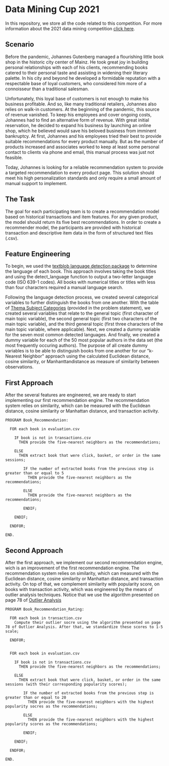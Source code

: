 # Data Mining Cup 2021

In this repository, we store all the code related to this competition. For more information about the 2021 data mining competition [click here](https://www.data-mining-cup.com/dmc-2021/). 

## Scenario
Before the pandemic, Johannes Gutenberg managed a flourishing little book shop in the historic city center of Mainz. He took great joy in building personal relationships with each of his clients, recommending books catered to their personal taste and assisting in widening their literary palette. In his city and beyond he developed a formidable reputation with a respectable base of loyal customers, who considered him more of a connoisseur than a traditional salesman.

Unfortunately, this loyal base of customers is not enough to make his business profitable. And so, like many traditional retailers, Johannes also relies on walk-in customers. At the beginning of the pandemic, this source of revenue vanished. To keep his employees and cover ongoing costs, Johannes had to find an alternative form of revenue. With great initial reservation, he decided to expand his business by launching an online shop, which he believed would save his beloved business from imminent bankruptcy. At first, Johannes and his employees tried their best to provide suitable recommendations for every product manually. But as the number of products increased and associates worked to keep at least some personal contact to clients via phone and email, this manual process was just not feasible.

Today, Johannes is looking for a reliable recommendation system to provide a targeted recommendation to every product page. This solution should meet his high personalization standards and only require a small amount of manual support to implement.

## The Task
The goal for each participating team is to create a recommendation model based on historical transactions and item features. For any given product, the model should return its five best recommendations. In order to create a recommender model, the participants are provided with historical transaction and descriptive item data in the form of structured text files (.csv).

## Feature Engineering
To begin, we used the [textblob language detection package](https://textblob.readthedocs.io/en/dev/) to determine the language of each book. This approach involves taking the book titles and using the detect_language function to output a two-letter language code (ISO 639-1 codes). All books with numerical titles or titles with less than four characters required a manual language search. 

Following the language detection process, we created several categorical variables to further distinguish the books from one another. With the table of [Thema Subject Categories](https://ns.editeur.org/thema/en) (provided in the problem statement), we created several variables that relate to the general topic (first character of main topic variable), the second general topic (first two characters of the main topic variable), and the third general topic (first three characters of the main topic variable, where applicable). Next, we created a dummy variable for the seven most common detected languages. And finally, we created a dummy variable for each of the 50 most popular authors in the data set (the most frequently occuring authors). The purpose of all create dummy variables is to be able to distinguish books from one another for our "k-Nearest Neighbor" approach using the calculated Euclidean distance, cosine similarity, or Manhanttandistance as measure of similarity between observations.

## First Approach
After the several features are engineered, we are ready to start implementing our first recommendation engine. The recommendation system relies on similarity, which can be measured with the Euclidean distance, cosine similarity or Manhattan distance, and transaction activity. 

```
PROGRAM Book_Recommendation:
  
  FOR each book in evaluation.csv
  
    IF book is not in transactions.csv
      THEN provide the five-nearest neighbors as the recommendations;
    
    ELSE 
      THEN extract book that were click, basket, or order in the same sessions;
      
        IF the number of extracted books from the previous step is greater than or equal to 5
          THEN provide the five-nearest neighbors as the recommendations;
        
        ELSE
          THEN provide the five-nearest neighbors as the recommendations;
          
        ENDIF;
    
    ENDIF;
  
  ENDFOR;

END.
```


## Second Approach
After the first approach, we implement our second recommendation engine, wich is an improvement of the first recommendation engine. The recommendation system relies on similarity, which can measured with the Euclidean distance, cosine similarity or Manhattan distance, and transaction activity. On top of that, we complement similarity with popularity score, on books with transaction activity, which was engineered by the means of outlier analysis techniques. Notice that we use the algorithm presented on page 78 of [Outlier Analysis](https://www.amazon.com/Outlier-Analysis-Charu-C-Aggarwal/dp/3319475770/ref=sr_1_1?dchild=1&keywords=outlier+analysis&qid=1624574912&s=books&sr=1-1)

```
PROGRAM Book_Recommendation_Rating:
  
  FOR each book in transaction.csv
    Compute their outlier socre using the algorithm presented on page 78 of Outlier Analysis. After that, we standardize these scores to 1-5 scale;
  
  ENDFOR;
    
  
  FOR each book in evaluation.csv
  
    IF book is not in transactions.csv
      THEN provide the five-nearest neighbors as the recommendations;
    
    ELSE 
      THEN extract book that were click, basket, or order in the same sessions (with their corresponding popularity scores);
      
        IF the number of extracted books from the previous step is greater than or equal to 20
          THEN provide the five-nearest neighbors with the highest popularity socres as the recommendations;
        
        ELSE
          THEN provide the five-nearest neighbors with the highest popularity scores as the recommendations;
          
        ENDIF;
    
    ENDIF;
  
  ENDFOR;

END.
```
